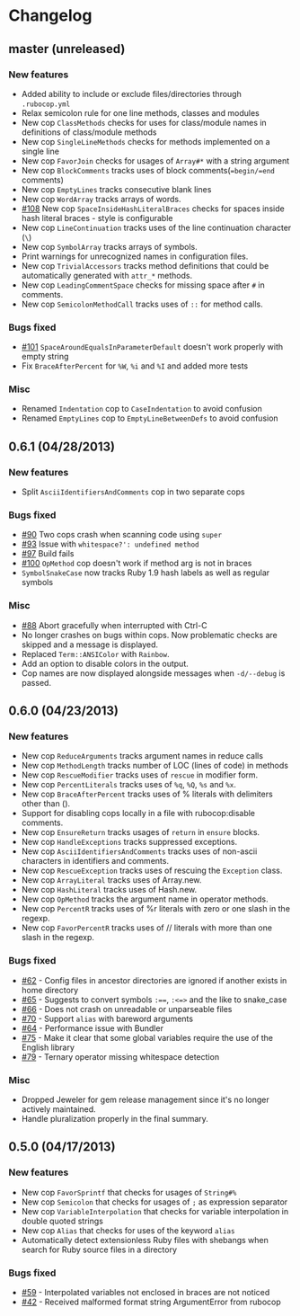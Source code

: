 # Changelog

## master (unreleased)

### New features

* Added ability to include or exclude files/directories through `.rubocop.yml`
* Relax semicolon rule for one line methods, classes and modules
* New cop `ClassMethods` checks for uses for class/module names in definitions of class/module methods
* New cop `SingleLineMethods` checks for methods implemented on a single line
* New cop `FavorJoin` checks for usages of `Array#*` with a string argument
* New cop `BlockComments` tracks uses of block comments(`=begin/=end` comments)
* New cop `EmptyLines` tracks consecutive blank lines
* New cop `WordArray` tracks arrays of words.
* [#108](https://github.com/bbatsov/rubocop/issues/108) New cop `SpaceInsideHashLiteralBraces` checks for spaces inside hash literal braces - style is configurable
* New cop `LineContinuation` tracks uses of the line continuation character (`\`)
* New cop `SymbolArray` tracks arrays of symbols.
* Print warnings for unrecognized names in configuration files.
* New cop `TrivialAccessors` tracks method definitions that could be automatically generated with `attr_*` methods.
* New cop `LeadingCommentSpace` checks for missing space after `#` in comments.
* New cop `SemicolonMethodCall` tracks uses of `::` for method calls.

### Bugs fixed

* [#101](https://github.com/bbatsov/rubocop/issues/101) `SpaceAroundEqualsInParameterDefault` doesn't work properly with empty string
* Fix `BraceAfterPercent` for `%W`, `%i` and `%I` and added more tests

### Misc

* Renamed `Indentation` cop to `CaseIndentation` to avoid confusion
* Renamed `EmptyLines` cop to `EmptyLineBetweenDefs` to avoid confusion

## 0.6.1 (04/28/2013)

### New features

* Split `AsciiIdentifiersAndComments` cop in two separate cops

### Bugs fixed

* [#90](https://github.com/bbatsov/rubocop/issues/90) Two cops crash when scanning code using `super`
* [#93](https://github.com/bbatsov/rubocop/issues/93) Issue with `whitespace?': undefined method`
* [#97](https://github.com/bbatsov/rubocop/issues/97) Build fails
* [#100](https://github.com/bbatsov/rubocop/issues/100) `OpMethod` cop doesn't work if method arg is not in braces
* `SymbolSnakeCase` now tracks Ruby 1.9 hash labels as well as regular symbols

### Misc

* [#88](https://github.com/bbatsov/rubocop/issues/88) Abort gracefully when interrupted with Ctrl-C
* No longer crashes on bugs within cops. Now problematic checks are skipped and a message is displayed.
* Replaced `Term::ANSIColor` with `Rainbow`.
* Add an option to disable colors in the output.
* Cop names are now displayed alongside messages when `-d/--debug` is passed.

## 0.6.0 (04/23/2013)

### New features

* New cop `ReduceArguments` tracks argument names in reduce calls
* New cop `MethodLength` tracks number of LOC (lines of code) in methods
* New cop `RescueModifier` tracks uses of `rescue` in modifier form.
* New cop `PercentLiterals` tracks uses of `%q`, `%Q`, `%s` and `%x`.
* New cop `BraceAfterPercent` tracks uses of % literals with
  delimiters other than ().
* Support for disabling cops locally in a file with rubocop:disable comments.
* New cop `EnsureReturn` tracks usages of `return` in `ensure` blocks.
* New cop `HandleExceptions` tracks suppressed exceptions.
* New cop `AsciiIdentifiersAndComments` tracks uses of non-ascii
  characters in identifiers and comments.
* New cop `RescueException` tracks uses of rescuing the `Exception` class.
* New cop `ArrayLiteral` tracks uses of Array.new.
* New cop `HashLiteral` tracks uses of Hash.new.
* New cop `OpMethod` tracks the argument name in operator methods.
* New cop `PercentR` tracks uses of %r literals with zero or one slash in the regexp.
* New cop `FavorPercentR` tracks uses of // literals with more than one slash in the regexp.

### Bugs fixed

* [#62](https://github.com/bbatsov/rubocop/issues/62) - Config files in ancestor directories are ignored if another exists in home directory
* [#65](https://github.com/bbatsov/rubocop/issues/65) - Suggests to convert symbols `:==`, `:<=>` and the like to snake_case
* [#66](https://github.com/bbatsov/rubocop/issues/66) - Does not crash on unreadable or unparseable files
* [#70](https://github.com/bbatsov/rubocop/issues/70) - Support `alias` with bareword arguments
* [#64](https://github.com/bbatsov/rubocop/issues/64) - Performance issue with Bundler
* [#75](https://github.com/bbatsov/rubocop/issues/75) - Make it clear that some global variables require the use of the English library
* [#79](https://github.com/bbatsov/rubocop/issues/79) - Ternary operator missing whitespace detection

### Misc

* Dropped Jeweler for gem release management since it's no longer
  actively maintained.
* Handle pluralization properly in the final summary.

## 0.5.0 (04/17/2013)

### New features

* New cop `FavorSprintf` that checks for usages of `String#%`
* New cop `Semicolon` that checks for usages of `;` as expression separator
* New cop `VariableInterpolation` that checks for variable interpolation in double quoted strings
* New cop `Alias` that checks for uses of the keyword `alias`
* Automatically detect extensionless Ruby files with shebangs when search for Ruby source files in a directory

### Bugs fixed

* [#59](https://github.com/bbatsov/rubocop/issues/59) - Interpolated variables not enclosed in braces are not noticed
* [#42](https://github.com/bbatsov/rubocop/issues/42) - Received malformed format string ArgumentError from rubocop
